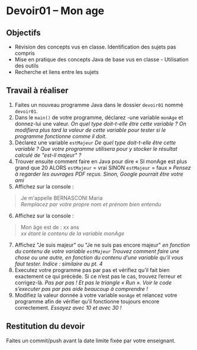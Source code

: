 # Devoir01 – Mon age

## Objectifs
- Révision des concepts vus en classe. Identification des sujets pas compris
- Mise en pratique des concepts Java de base vus en classe - Utilisation des outils
- Recherche et liens entre les sujets

## Travail à réaliser
1. Faites un nouveau programme Java dans le dossier `devoir01` nommé `devoir01`.
2. Dans le `main()` de votre programme, déclarez -une variable `monAge` et donnez-lui une valeur. 
_On quel type doit-t-elle être cette variable ?_
_On modifiera plus tard la valeur de cette variable pour tester si le programme fonctionne comme il doit._
3. Déclarez une variable `estMajeur`
_De quel type doit-t-elle être cette variable ?_
_Que votre programme utilisera pour y stocker le résultat calculé de "est-il majeur" ?_
4. Trouver ensuite comment faire en Java pour dire « SI monAge est plus grand que 20 ALORS `estMajeur` = vrai SINON `estMajeur` = faux »
_Pensez à regarder les ouvrages PDF reçus._
_Sinon, Google pourrait être votre ami_
5. Affichez sur la console : 
>Je m'appelle BERNASCONI Maria <br>
_Remplacez par votre propre nom et prénom bien entendu_
6. Affichez sur la console :  
>Mon âge est de : xx ans <br>
_xx étant le contenu de la variable monAge_
7. Affichez "Je suis majeur" ou "Je ne suis pas encore majeur" 
_en fonction du contenu de votre variable `estMajeur`_
_Trouvez comment faire une chose ou une autre, en fonction du contenu d’une variable qu’il vous faut tester. Indice : similaire au pt. 4_
8. Executez votre programme pas par pas et vérifiez qu’il fait bien exactement ce qui précède. Si ce n’est pas le cas, trouvez l’erreur et corrigez-là.
_Pas par pas ! Et pas le triangle « Run ». Voir le code s’executer pas par pas aide beaucoup à comprendre !_
9. Modifiez la valeur donnée à votre variable `monAge` et relancez votre programme afin de vérifier qu’il fonctionne toujours encore correctement.
_Essayez avec 10 et avec 30 !_

## Restitution du devoir
Faites un commit/push avant la date limite fixée par votre enseignant.

